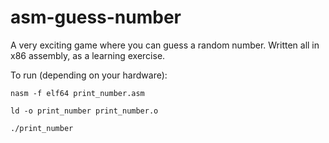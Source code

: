 # asm-guess-number

A very exciting game where you can guess a random number. Written all in x86 assembly, as a learning exercise.

To run (depending on your hardware):

`nasm -f elf64 print_number.asm`

`ld -o print_number print_number.o`

`./print_number`
